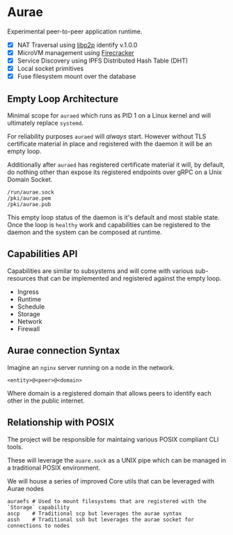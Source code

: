 # Aurae

Experimental peer-to-peer application runtime. 

 - [X] NAT Traversal using [libp2p](https://github.com/libp2p/specs/tree/master/identify#identify-v100) identify v.1.0.0 
 - [X] MicroVM management using [Firecracker](https://github.com/firecracker-microvm/firecracker)
 - [X] Service Discovery using IPFS Distributed Hash Table (DHT) 
 - [X] Local socket primitives
 - [X] Fuse filesystem mount over the database

## Empty Loop Architecture

Minimal scope for `auraed` which runs as PID 1 on a Linux kernel and will ultimately replace `systemd`. 

For reliability purposes `auraed` will *always* start. However without TLS certificate material in place and registered with the daemon it will be an empty loop. 

Additionally after `auraed` has registered certificate material it will, by default, do nothing other than expose its registered endpoints over gRPC on a Unix Domain Socket. 

``` 
/run/aurae.sock
/pki/aurae.pem
/pki/aurae.pub
```

This empty loop status of the daemon is it's default and most stable state. Once the loop is `healthy` work and capabilities can be registered to the daemon and the system can be composed at runtime.

## Capabilities API

Capabilities are similar to subsystems and will come with various sub-resources that can be implemented and registered against the empty loop.

 - Ingress
 - Runtime
 - Schedule
 - Storage
 - Network
 - Firewall
 
 ## Aurae connection Syntax
 
 Imagine an `nginx` server running on a node in the network.
 
 ```
 <entity>@<peer>@<domain>
 ```
 
 Where domain is a registered domain that allows peers to identify each other in the public internet.

 
 ## Relationship with POSIX
 
The project will be responsible for maintaing various POSIX compliant CLI tools.
 
These will leverage the `auare.sock` as a UNIX pipe which can be managed in a traditional POSIX environment.

We will house a series of improved Core utils that can be leveraged with Aurae nodes

```
auraefs # Used to mount filesystems that are registered with the `Storage` capability
ascp    # Traditional scp but leverages the aurae syntax
assh    # Traditional ssh but leverages the aurae socket for connections to nodes
```

 
 
